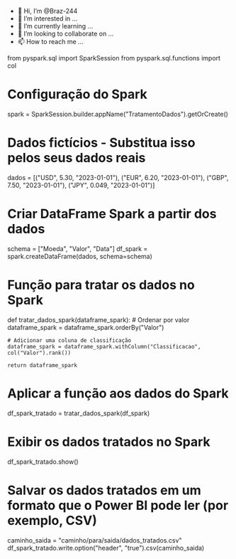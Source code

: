 - 👋 Hi, I’m @Braz-244
- 👀 I’m interested in ...
- 🌱 I’m currently learning ...
- 💞️ I’m looking to collaborate on ...
- 📫 How to reach me ...

<!---
Braz-244/Braz-244 is a ✨ special ✨ repository because its `README.md` (this file) appears on your GitHub profile.
You can click the Preview link to take a look at your changes.
--->
from pyspark.sql import SparkSession
from pyspark.sql.functions import col

# Configuração do Spark
spark = SparkSession.builder.appName("TratamentoDados").getOrCreate()

# Dados fictícios - Substitua isso pelos seus dados reais
dados = [("USD", 5.30, "2023-01-01"),
         ("EUR", 6.20, "2023-01-01"),
         ("GBP", 7.50, "2023-01-01"),
         ("JPY", 0.049, "2023-01-01")]

# Criar DataFrame Spark a partir dos dados
schema = ["Moeda", "Valor", "Data"]
df_spark = spark.createDataFrame(dados, schema=schema)

# Função para tratar os dados no Spark
def tratar_dados_spark(dataframe_spark):
    # Ordenar por valor
    dataframe_spark = dataframe_spark.orderBy("Valor")

    # Adicionar uma coluna de classificação
    dataframe_spark = dataframe_spark.withColumn("Classificacao", col("Valor").rank())

    return dataframe_spark

# Aplicar a função aos dados do Spark
df_spark_tratado = tratar_dados_spark(df_spark)

# Exibir os dados tratados no Spark
df_spark_tratado.show()

# Salvar os dados tratados em um formato que o Power BI pode ler (por exemplo, CSV)
caminho_saida = "caminho/para/saida/dados_tratados.csv"
df_spark_tratado.write.option("header", "true").csv(caminho_saida)
